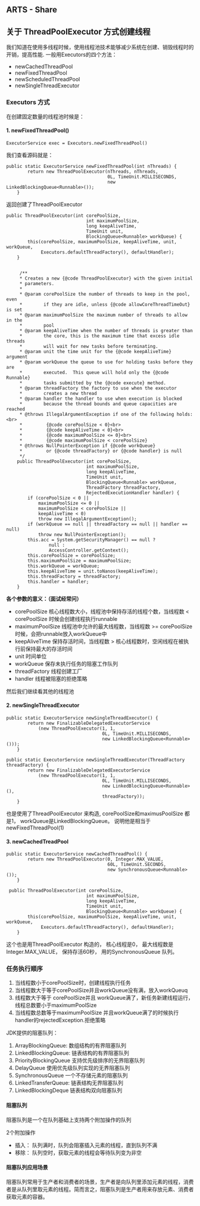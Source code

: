 ## ARTS - Share 
## 关于 ThreadPoolExecutor 方式创建线程

我们知道在使用多线程时候，使用线程池技术能够减少系统在创建、销毁线程时的开销，提高性能.
一般用Executors的四个方法：

+ newCachedThreadPool
+ newFixedThreadPool
+ newScheduledThreadPool
+ newSingleThreadExecutor


### Executors 方式
在创建固定数量的线程池时候是：
#### 1. newFixedThreadPool()

```
ExecutorService exec = Executors.newFixedThreadPool()
```

我们查看源码就是：

```
public static ExecutorService newFixedThreadPool(int nThreads) {
        return new ThreadPoolExecutor(nThreads, nThreads,
                                      0L, TimeUnit.MILLISECONDS,
                                      new LinkedBlockingQueue<Runnable>());
    }
```

返回创建了ThreadPoolExecutor

```
public ThreadPoolExecutor(int corePoolSize,
                              int maximumPoolSize,
                              long keepAliveTime,
                              TimeUnit unit,
                              BlockingQueue<Runnable> workQueue) {
        this(corePoolSize, maximumPoolSize, keepAliveTime, unit, workQueue,
             Executors.defaultThreadFactory(), defaultHandler);
    }
    
    
     /**
     * Creates a new {@code ThreadPoolExecutor} with the given initial
     * parameters.
     *
     * @param corePoolSize the number of threads to keep in the pool, even
     *        if they are idle, unless {@code allowCoreThreadTimeOut} is set
     * @param maximumPoolSize the maximum number of threads to allow in the
     *        pool
     * @param keepAliveTime when the number of threads is greater than
     *        the core, this is the maximum time that excess idle threads
     *        will wait for new tasks before terminating.
     * @param unit the time unit for the {@code keepAliveTime} argument
     * @param workQueue the queue to use for holding tasks before they are
     *        executed.  This queue will hold only the {@code Runnable}
     *        tasks submitted by the {@code execute} method.
     * @param threadFactory the factory to use when the executor
     *        creates a new thread
     * @param handler the handler to use when execution is blocked
     *        because the thread bounds and queue capacities are reached
     * @throws IllegalArgumentException if one of the following holds:<br>
     *         {@code corePoolSize < 0}<br>
     *         {@code keepAliveTime < 0}<br>
     *         {@code maximumPoolSize <= 0}<br>
     *         {@code maximumPoolSize < corePoolSize}
     * @throws NullPointerException if {@code workQueue}
     *         or {@code threadFactory} or {@code handler} is null
     */
    public ThreadPoolExecutor(int corePoolSize,
                              int maximumPoolSize,
                              long keepAliveTime,
                              TimeUnit unit,
                              BlockingQueue<Runnable> workQueue,
                              ThreadFactory threadFactory,
                              RejectedExecutionHandler handler) {
        if (corePoolSize < 0 ||
            maximumPoolSize <= 0 ||
            maximumPoolSize < corePoolSize ||
            keepAliveTime < 0)
            throw new IllegalArgumentException();
        if (workQueue == null || threadFactory == null || handler == null)
            throw new NullPointerException();
        this.acc = System.getSecurityManager() == null ?
                null :
                AccessController.getContext();
        this.corePoolSize = corePoolSize;
        this.maximumPoolSize = maximumPoolSize;
        this.workQueue = workQueue;
        this.keepAliveTime = unit.toNanos(keepAliveTime);
        this.threadFactory = threadFactory;
        this.handler = handler;
    }

```

**各个参数的意义：（面试经常问）**

+ corePoolSize 核心线程数大小，线程池中保持存活的线程个数，当线程数 < corePoolSize 时候会创建线程执行runnable
+ maximumPoolSize 线程池中允许的最大线程数，当线程数 >= corePoolSize 时候，会把runnable放入workQueue中 
+ keepAliveTime 保持存活时间，当线程数 > 核心线程数时，空闲线程在被执行前保持最大的存活时间
+ unit  时间单位
+ workQueue 保存未执行任务的阻塞工作队列
+ threadFactory 线程创建工厂
+ handler 线程被阻塞的拒绝策略


然后我们继续看其他的线程池
#### 2. newSingleThreadExecutor

```
public static ExecutorService newSingleThreadExecutor() {
        return new FinalizableDelegatedExecutorService
            (new ThreadPoolExecutor(1, 1,
                                    0L, TimeUnit.MILLISECONDS,
                                    new LinkedBlockingQueue<Runnable>()));
    }
    
public static ExecutorService newSingleThreadExecutor(ThreadFactory threadFactory) {
        return new FinalizableDelegatedExecutorService
            (new ThreadPoolExecutor(1, 1,
                                    0L, TimeUnit.MILLISECONDS,
                                    new LinkedBlockingQueue<Runnable>(),
                                    threadFactory));
    }

```

也是使用了ThreadPoolExecutor 来构造, corePoolSize和maximusPoolSize 都是1， workQueue是LinkedBlockingQueue。 说明他是相当于newFixedThreadPool(1)


#### 3. newCachedTreadPool

```
public static ExecutorService newCachedThreadPool() {
        return new ThreadPoolExecutor(0, Integer.MAX_VALUE,
                                      60L, TimeUnit.SECONDS,
                                      new SynchronousQueue<Runnable>());
    }
    
 public ThreadPoolExecutor(int corePoolSize,
                              int maximumPoolSize,
                              long keepAliveTime,
                              TimeUnit unit,
                              BlockingQueue<Runnable> workQueue) {
        this(corePoolSize, maximumPoolSize, keepAliveTime, unit, workQueue,
             Executors.defaultThreadFactory(), defaultHandler);
    }
```
这个也是用ThreadPoolExecutor 构造的， 核心线程是0， 最大线程数是Integer.MAX_VALUE， 保持存活60秒， 用的SynchronousQueue 队列。


### 任务执行顺序

1. 当线程数小于corePoolSize时，创建线程执行任务
2. 当线程数大于等于corePoolSize并且workQueue没有满，放入workQueuq
3. 线程数大于等于 corePoolSize并且 workQueue满了，新任务新建线程运行，线程总数要小于maximumPoolSize
4. 当线程数总数等于maximumPoolSize	并且workQueue满了的时候执行handler的rejectedException.拒绝策略


JDK提供的阻塞队列：

1. ArrayBlockingQueue: 数组结构的有界阻塞队列
2. LinkedBlockingQueue: 链表结构的有界阻塞队列
3. PriorityBlockingQueue 支持优先级排序的无界阻塞队列
4. DelayQueue 使用优先级队列实现的无界阻塞队列
5. SynchronousQueue 一个不存储元素的阻塞队列
6. LinkedTransferQueue: 链表结构无界阻塞队列
7. LinkedBlockingDeque 链表结构双向阻塞队列

#### 阻塞队列
阻塞队列是一个在队列基础上支持两个附加操作的队列

2个附加操作

+ 插入： 队列满时，队列会阻塞插入元素的线程，直到队列不满
+ 移除： 队列空时，获取元素的线程会等待队列变为非空


#### 阻塞队列应用场景
阻塞队列常用于生产者和消费者的场景，生产者是向队列里添加元素的线程，消费者是从队列里取元素的线程。简而言之，阻塞队列是生产者用来存放元素、消费者获取元素的容器。








